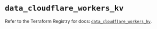# `data_cloudflare_workers_kv`

Refer to the Terraform Registry for docs: [`data_cloudflare_workers_kv`](https://registry.terraform.io/providers/cloudflare/cloudflare/5.2.0/docs/data-sources/workers_kv).

